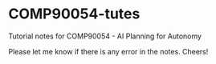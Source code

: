 # COMP90054-tutes

Tutorial notes for COMP90054 - AI Planning for Autonomy

Please let me know if there is any error in the notes. Cheers!
